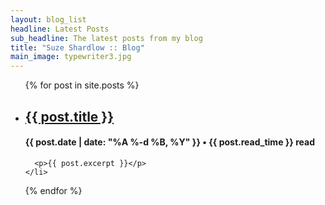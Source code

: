 ```yaml
---
layout: blog_list
headline: Latest Posts
sub_headline: The latest posts from my blog
title: "Suze Shardlow :: Blog"
main_image: typewriter3.jpg
---
```


<ul>
  {% for post in site.posts %}
    <li>
      <h2><a href="{{ post.url }}">{{ post.title }}</a></h2><h4>{{ post.date | date: "%A %-d %B, %Y" }} • {{ post.read_time }} read</h4>

      <p>{{ post.excerpt }}</p>
    </li>
  {% endfor %}
</ul>
